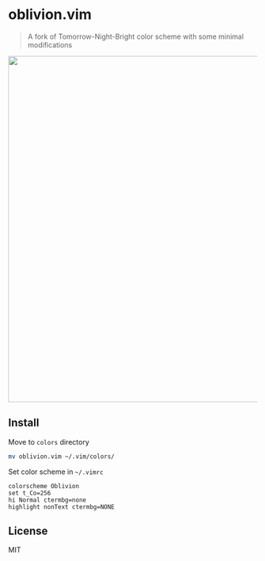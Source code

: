 # oblivion.vim

> A fork of Tomorrow-Night-Bright color scheme with some minimal modifications

<img src="https://user-images.githubusercontent.com/168240/39792082-ccff916c-52f3-11e8-8922-bacfcec922d1.png" width="700">

## Install

Move to `colors` directory


```bash
mv oblivion.vim ~/.vim/colors/
```

Set color scheme in `~/.vimrc`

```vim
colorscheme Oblivion
set t_Co=256
hi Normal ctermbg=none
highlight nonText ctermbg=NONE
```

## License

MIT